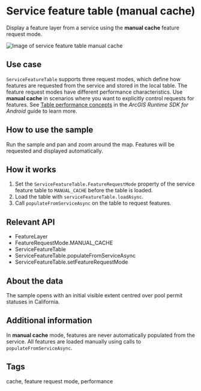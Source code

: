 # Service feature table (manual cache)

Display a feature layer from a service using the **manual cache** feature request mode.

![Image of service feature table manual cache](service-feature-table-manualcache.png)

## Use case

`ServiceFeatureTable` supports three request modes, which define how features are requested from the service and stored in the local table. The feature request modes have different performance characteristics. Use **manual cache** in scenarios where you want to explicitly control requests for features. See [Table performance concepts](https://developers.arcgis.com/android/latest/guide/layers.htm#ESRI_SECTION1_40F10593308A4718971C9A8F5FB9EC7D) in the *ArcGIS Runtime SDK for Android* guide to learn more.

## How to use the sample

Run the sample and pan and zoom around the map. Features will be requested and displayed automatically.

## How it works

1. Set the `ServiceFeatureTable.FeatureRequestMode` property of the service feature table to `MANUAL_CACHE` before the table is loaded.
2. Load the table with `serviceFeatureTable.loadAsync`.
3. Call `populateFromServiceAsync` on the table to request features.

## Relevant API

* FeatureLayer
* FeatureRequestMode.MANUAL_CACHE
* ServiceFeatureTable
* ServiceFeatureTable.populateFromServiceAsync
* ServiceFeatureTable.setFeatureRequestMode

## About the data

The sample opens with an initial visible extent centred over pool permit statuses in California.

## Additional information

In **manual cache** mode, features are never automatically populated from the service. All features are loaded manually using calls to `populateFromServiceAsync`.

## Tags

cache, feature request mode, performance